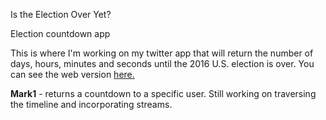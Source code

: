Is the Election Over Yet?

Election countdown app

This is where I'm working on my twitter app that will return the number of days, hours, minutes and seconds until the 2016 U.S. election is over. You can see the web version [here.](http://www.istheelectionoveryet.com)

<b>Mark1</b> - returns a countdown to a specific user. Still working on traversing the timeline and incorporating streams.

